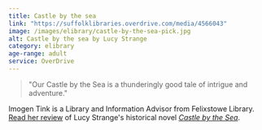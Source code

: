 ```yaml
---
title: Castle by the sea
link: "https://suffolklibraries.overdrive.com/media/4566043"
image: /images/elibrary/castle-by-the-sea-pick.jpg
alt: Castle by the sea by Lucy Strange
category: elibrary
age-range: adult
service: OverDrive
---
```


> "Our Castle by the Sea is a thunderingly good tale of intrigue and adventure."

Imogen Tink is a Library and Information Advisor from Felixstowe Library. [Read her review](/new-suggestions/reviews/staff-picks/castle-by-the-sea/) of Lucy Strange's historical novel [<cite>Castle by the Sea</cite>](https://suffolklibraries.overdrive.com/media/4566043).
